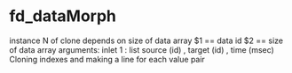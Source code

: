 # fd_dataMorph 



 

 

instance N of clone depends on size of data array
$1 == data id
$2 == size of data array
arguments:
inlet 1 : list source (id) , target (id) , time (msec)
Cloning indexes and making a line for each value pair


 
